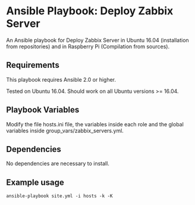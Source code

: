 # Ansible Playbook: Deploy Zabbix Server

An Ansible playbook for Deploy Zabbix Server in Ubuntu 16.04 (installation from repositories) and in Raspberry Pi (Compilation from sources). 

## Requirements

This playbook requires Ansible 2.0 or higher.

Tested on Ubuntu 16.04. Should work on all Ubuntu versions >= 16.04.

## Playbook Variables

Modify the file hosts.ini file, the variables inside each role and the global variables inside group_vars/zabbix_servers.yml.

## Dependencies

No dependencies are necessary to install.

## Example usage

``` shell
ansible-playbook site.yml -i hosts -k -K
```